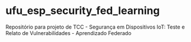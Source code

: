# ufu_esp_security_fed_learning
Repositório para projeto de TCC - Segurança em Dispositivos IoT: Teste e Relato de Vulnerabilidades - Aprendizado Federado

